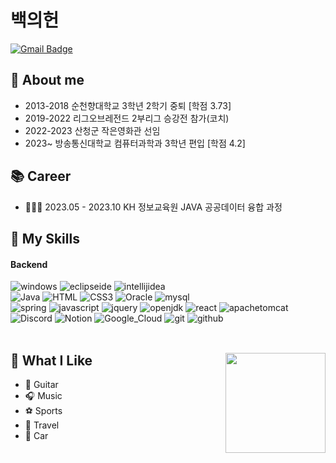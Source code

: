 # 백의헌
[![Gmail Badge](https://img.shields.io/badge/Gmail-D14836?style=flat&logo=Gmail&logoColor=white)](mailto:qordmlgjs1@gmail.com)
<br>


<div>

## 📝 About me

- 2013-2018 순천향대학교 3학년 2학기 중퇴 [학점 3.73]
- 2019-2022 리그오브레전드 2부리그 승강전 참가(코치)
- 2022-2023 산청군 작은영화관 선임
- 2023~     방송통신대학교 컴퓨터과학과 3학년 편입 [학점 4.2]
</div>

<div>

## 📚 Career
- 🧑🏻‍💻 2023.05 - 2023.10 KH 정보교육원 JAVA 공공데이터 융합 과정
</div>
  
## 💪 My Skills
#### Backend
<div>   
  <div>
  <img src="https://img.shields.io/badge/windows-0078D4?style=flat&logo=windows&logoColor=white" alt="windows">

  <img src="https://img.shields.io/badge/eclipseide-2C2255?style=flat&logo=eclipseide&logoColor=white" alt="eclipseide">
  <img src="https://img.shields.io/badge/Visual_Studio_Code-0078D4?style=flat&logo=visual%20studio%20code&logoColor=white" alt="intellijidea">

</div>

<div>

  <img src="https://img.shields.io/badge/Java-ED8B00?style=flat&logo=Java&logoColor=white" alt="Java"> 
  <img src="https://img.shields.io/badge/HTML5-E34F26?style=flat&logo=HTML5&logoColor=white" alt="HTML">
  <img src="https://img.shields.io/badge/CSS3-1572B6?style=flat&logo=CSS3&logoColor=white" alt="CSS3">
  <img src="https://img.shields.io/badge/Oracle-F80000?style=flat&logo=Oracle&logoColor=white" alt="Oracle">
  <img src="https://img.shields.io/badge/mysql-4479A1?style=flat&logo=mysql&logoColor=white" alt="mysql">

</div>

<div>


  <img src="https://img.shields.io/badge/spring-6DB33F?style=flat&logo=spring&logoColor=white" alt="spring">
  <img src="https://img.shields.io/badge/javascript-F7DF1E?style=flat&logo=javascript&logoColor=white" alt="javascript">
  <img src="https://img.shields.io/badge/jquery-0769AD?style=flat&logo=jquery&logoColor=white" alt="jquery">
  <img src="https://img.shields.io/badge/openjdk-437291?style=flat&logo=openjdk&logoColor=white" alt="openjdk">  
  <img src="https://img.shields.io/badge/React-61DAFB?style=flat&logo=React&logoColor=white" alt="react">
  <img src="https://img.shields.io/badge/apachetomcat-F8DC75?style=flat&logo=apachetomcat&logoColor=white" alt="apachetomcat">  

</div>

<div>
  
  <img src="https://img.shields.io/badge/Discord-7289DA?style=flat&logo=Discord&logoColor=white" alt="Discord">
  <img src="https://img.shields.io/badge/Notion-000000?style=flat&logo=Notion&logoColor=white" alt="Notion">
  <img src="https://img.shields.io/badge/Google_Cloud-4285F4?style=flat&logo=googlecloud&logoColor=white" alt="Google_Cloud">
  <img src="https://img.shields.io/badge/git-F05032?style=flat&logo=git&logoColor=white" alt="git">
  <img src="https://img.shields.io/badge/github-181717?style=flat&logo=github&logoColor=white" alt="github">  

</div>
</div>

<!-- ## 📖 Studying

<div>
  <img src="https://img.shields.io/badge/:badgeContent?logo=Data%20Structure&logoColor=blue" alt="Data Structure">
  <img src="https://img.shields.io/badge/springboot-6DB33F?style=flat&logo=springboot&logoColor=white" alt="springboot">

</div>
-->
<br>

<div>
<img align='right' src="https://github-readme-stats-psi-self.vercel.app/api?username=BaekUiHeon&show_icons=true&theme=tokyonight&count_private=true" height="160">


## 🤩 What I Like

- 🥁 Guitar
- 🎧 Music   
- ⚽ Sports
- 🛫 Travel
- 🚗 Car   
</div>
